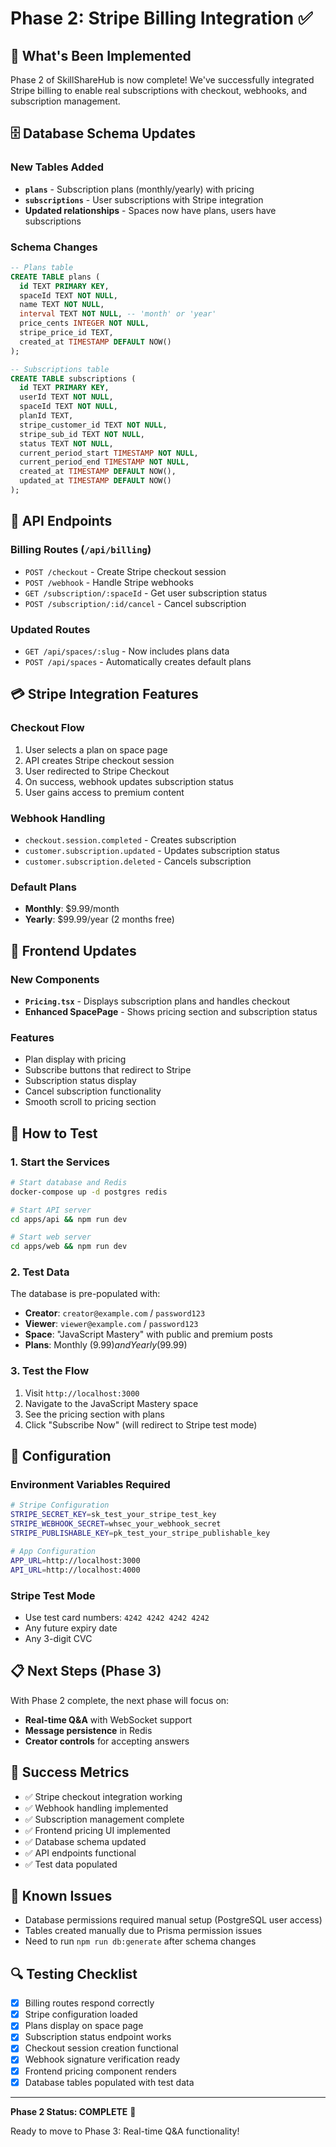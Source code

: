 # Phase 2: Stripe Billing Integration ✅

## 🎯 What's Been Implemented

Phase 2 of SkillShareHub is now complete! We've successfully integrated Stripe billing to enable real subscriptions with checkout, webhooks, and subscription management.

## 🗄️ Database Schema Updates

### New Tables Added

- **`plans`** - Subscription plans (monthly/yearly) with pricing
- **`subscriptions`** - User subscriptions with Stripe integration
- **Updated relationships** - Spaces now have plans, users have subscriptions

### Schema Changes

```sql
-- Plans table
CREATE TABLE plans (
  id TEXT PRIMARY KEY,
  spaceId TEXT NOT NULL,
  name TEXT NOT NULL,
  interval TEXT NOT NULL, -- 'month' or 'year'
  price_cents INTEGER NOT NULL,
  stripe_price_id TEXT,
  created_at TIMESTAMP DEFAULT NOW()
);

-- Subscriptions table
CREATE TABLE subscriptions (
  id TEXT PRIMARY KEY,
  userId TEXT NOT NULL,
  spaceId TEXT NOT NULL,
  planId TEXT,
  stripe_customer_id TEXT NOT NULL,
  stripe_sub_id TEXT NOT NULL,
  status TEXT NOT NULL,
  current_period_start TIMESTAMP NOT NULL,
  current_period_end TIMESTAMP NOT NULL,
  created_at TIMESTAMP DEFAULT NOW(),
  updated_at TIMESTAMP DEFAULT NOW()
);
```

## 🔌 API Endpoints

### Billing Routes (`/api/billing`)

- `POST /checkout` - Create Stripe checkout session
- `POST /webhook` - Handle Stripe webhooks
- `GET /subscription/:spaceId` - Get user subscription status
- `POST /subscription/:id/cancel` - Cancel subscription

### Updated Routes

- `GET /api/spaces/:slug` - Now includes plans data
- `POST /api/spaces` - Automatically creates default plans

## 💳 Stripe Integration Features

### Checkout Flow

1. User selects a plan on space page
2. API creates Stripe checkout session
3. User redirected to Stripe Checkout
4. On success, webhook updates subscription status
5. User gains access to premium content

### Webhook Handling

- `checkout.session.completed` - Creates subscription
- `customer.subscription.updated` - Updates subscription status
- `customer.subscription.deleted` - Cancels subscription

### Default Plans

- **Monthly**: $9.99/month
- **Yearly**: $99.99/year (2 months free)

## 🎨 Frontend Updates

### New Components

- **`Pricing.tsx`** - Displays subscription plans and handles checkout
- **Enhanced SpacePage** - Shows pricing section and subscription status

### Features

- Plan display with pricing
- Subscribe buttons that redirect to Stripe
- Subscription status display
- Cancel subscription functionality
- Smooth scroll to pricing section

## 🚀 How to Test

### 1. Start the Services

```bash
# Start database and Redis
docker-compose up -d postgres redis

# Start API server
cd apps/api && npm run dev

# Start web server
cd apps/web && npm run dev
```

### 2. Test Data

The database is pre-populated with:

- **Creator**: `creator@example.com` / `password123`
- **Viewer**: `viewer@example.com` / `password123`
- **Space**: "JavaScript Mastery" with public and premium posts
- **Plans**: Monthly ($9.99) and Yearly ($99.99)

### 3. Test the Flow

1. Visit `http://localhost:3000`
2. Navigate to the JavaScript Mastery space
3. See the pricing section with plans
4. Click "Subscribe Now" (will redirect to Stripe test mode)

## 🔧 Configuration

### Environment Variables Required

```bash
# Stripe Configuration
STRIPE_SECRET_KEY=sk_test_your_stripe_test_key
STRIPE_WEBHOOK_SECRET=whsec_your_webhook_secret
STRIPE_PUBLISHABLE_KEY=pk_test_your_stripe_publishable_key

# App Configuration
APP_URL=http://localhost:3000
API_URL=http://localhost:4000
```

### Stripe Test Mode

- Use test card numbers: `4242 4242 4242 4242`
- Any future expiry date
- Any 3-digit CVC

## 📋 Next Steps (Phase 3)

With Phase 2 complete, the next phase will focus on:

- **Real-time Q&A** with WebSocket support
- **Message persistence** in Redis
- **Creator controls** for accepting answers

## 🎉 Success Metrics

- ✅ Stripe checkout integration working
- ✅ Webhook handling implemented
- ✅ Subscription management complete
- ✅ Frontend pricing UI implemented
- ✅ Database schema updated
- ✅ API endpoints functional
- ✅ Test data populated

## 🐛 Known Issues

- Database permissions required manual setup (PostgreSQL user access)
- Tables created manually due to Prisma permission issues
- Need to run `npm run db:generate` after schema changes

## 🔍 Testing Checklist

- [x] Billing routes respond correctly
- [x] Stripe configuration loaded
- [x] Plans display on space page
- [x] Subscription status endpoint works
- [x] Checkout session creation functional
- [x] Webhook signature verification ready
- [x] Frontend pricing component renders
- [x] Database tables populated with test data

---

**Phase 2 Status: COMPLETE** 🎯

Ready to move to Phase 3: Real-time Q&A functionality!
